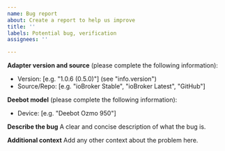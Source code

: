 ```yaml
---
name: Bug report
about: Create a report to help us improve
title: ''
labels: Potential bug, verification
assignees: ''

---
```


**Adapter version and source** (please complete the following information):
 - Version: [e.g. "1.0.6 (0.5.0)"] (see "info.version")
 - Source/Repo: [e.g. "ioBroker Stable", "ioBroker Latest", "GitHub"]

**Deebot model** (please complete the following information):
 - Device: [e.g. "Deebot Ozmo 950"]

**Describe the bug**
A clear and concise description of what the bug is.

**Additional context**
Add any other context about the problem here.
